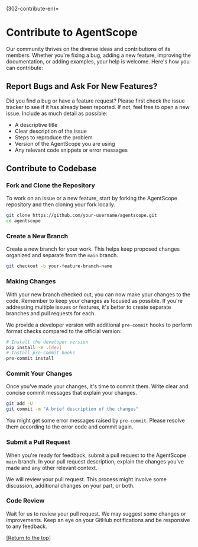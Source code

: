 (302-contribute-en)=

# Contribute to AgentScope

Our community thrives on the diverse ideas and contributions of its members. Whether you're fixing a bug, adding a new feature, improving the documentation,  or adding examples, your help is welcome. Here's how you can contribute:

## Report Bugs and Ask For New Features?

Did you find a bug or have a feature request? Please first check the issue tracker to see if it has already been reported. If not, feel free to open a new issue. Include as much detail as possible:

- A descriptive title
- Clear description of the issue
- Steps to reproduce the problem
- Version of the AgentScope you are using
- Any relevant code snippets or error messages

## Contribute to Codebase

### Fork and Clone the Repository

To work on an issue or a new feature, start by forking the AgentScope repository and then cloning your fork locally.

```bash
git clone https://github.com/your-username/agentscope.git
cd agentscope
```

### Create a New Branch

Create a new branch for your work. This helps keep proposed changes organized and separate from the `main` branch.

```bash
git checkout -b your-feature-branch-name
```

### Making Changes

With your new branch checked out, you can now make your changes to the code. Remember to keep your changes as focused as possible. If you're addressing multiple issues or features, it's better to create separate branches and pull requests for each.

We provide a developer version with additional `pre-commit` hooks to perform format checks compared to the official version:

```bash
# Install the developer version
pip install -e .[dev]
# Install pre-commit hooks
pre-commit install
```

### Commit Your Changes

Once you've made your changes, it's time to commit them. Write clear and concise commit messages that explain your changes.

```bash
git add -U
git commit -m "A brief description of the changes"
```

You might get some error messages raised by `pre-commit`. Please resolve them according to the error code and commit again.

### Submit a Pull Request

When you're ready for feedback, submit a pull request to the AgentScope `main` branch. In your pull request description, explain the changes you've made and any other relevant context.

We will review your pull request. This process might involve some discussion, additional changes on your part, or both.

### Code Review

Wait for us to review your pull request. We may suggest some changes or improvements. Keep an eye on your GitHub notifications and be responsive to any feedback.

[[Return to the top]](#302-contribute-en)
